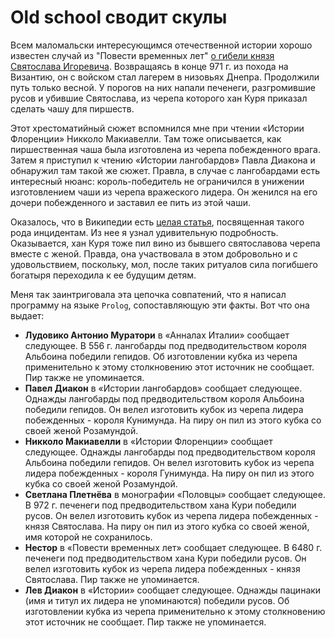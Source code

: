 # Old school сводит скулы

Всем маломальски интересующимся отечественной истории хорошо известен случай из "Повести временных лет" [о гибели князя Святослава Игоревича](https://ru.wikipedia.org/wiki/%D0%A1%D0%B2%D1%8F%D1%82%D0%BE%D1%81%D0%BB%D0%B0%D0%B2_%D0%98%D0%B3%D0%BE%D1%80%D0%B5%D0%B2%D0%B8%D1%87#%D0%93%D0%B8%D0%B1%D0%B5%D0%BB%D1%8C). Возвращаясь в конце 971 г. из похода на Византию, он с войском стал лагерем в низовьях Днепра. Продолжили путь только весной. У порогов на них напали печенеги, разгромившие русов и убившие Святослава, из черепа которого хан Куря приказал сделать чашу для пиршеств.

Этот хрестоматийный сюжет вспомнился мне при чтении «Истории Флоренции» Никколо Макиавелли. Там тоже описывается, как пиршественная чаша была изготовлена из черепа побежденного врага. Затем я приступил к чтению «Истории лангобардов» Павла Диакона и обнаружил там такой же сюжет. Правла, в случае с лангобардами есть интересный нюанс: король-победитель не ограничился в унижении изготовлением чаши из черепа вражеского лидера. Он женился на его дочери побежденного и заставил ее пить из этой чаши. 

Оказалось, что в Википедии есть [целая статья](https://ru.wikipedia.org/wiki/%D0%A7%D0%B0%D1%88%D0%B0_%D0%B8%D0%B7_%D1%87%D0%B5%D1%80%D0%B5%D0%BF%D0%B0), посвященная такого рода инцидентам. Из нее я узнал удивительную подробность. Оказывается, хан Куря тоже пил вино из бывшего святославова черепа вместе с женой. Правда, она участвовала в этом добровольно и с удовольствием, поскольку, мол, после таких ритуалов сила погибшего богатыря переходила к ее будущим детям. 

Меня так заинтриговала эта цепочка совпатений, что я написал программу на языке `Prolog`, сопоставляющую эти факты. Вот что она выдает: 



* **Лудовико Антонио Муратори** в «Анналах Италии» сообщает следующее. В 556 г.  лангобарды под предводительством короля Альбоина победили гепидов. Об изготовлении кубка из черепа применительно к этому столкновению этот источник не сообщает. Пир также не упоминается.
* **Павел Диакон** в «Истории лангобардов» сообщает следующее. Однажды  лангобарды под предводительством короля Альбоина победили гепидов. Он велел изготовить кубок из черепа лидера побежденных - короля Кунимунда. На пиру он пил из этого кубка со своей женой Розамундой.
* **Никколо Макиавелли** в «Истории Флоренции» сообщает следующее. Однажды  лангобарды под предводительством короля Альбоина победили гепидов. Он велел изготовить кубок из черепа лидера побежденных - короля Гунимунда. На пиру он пил из этого кубка со своей женой Розамундой.
* **Светлана Плетнёва** в монографии «Половцы» сообщает следующее. В 972 г.  печенеги под предводительством хана Кури победили русов. Он велел изготовить кубок из черепа лидера побежденных - князя Святослава. На пиру он пил из этого кубка со своей женой, имя которой не сохранилось.
* **Нестор** в «Повести временных лет» сообщает следующее. В 6480 г.  печенеги под предводительством хана Кури победили русов. Он велел изготовить кубок из черепа лидера побежденных - князя Святослава. Пир также не упоминается.
* **Лев Диакон** в «Истории» сообщает следующее. Однажды  пацинаки (имя и титул их лидера не упоминаются) победили русов. Об изготовлении кубка из черепа применительно к этому столкновению этот источник не сообщает. Пир также не упоминается.
